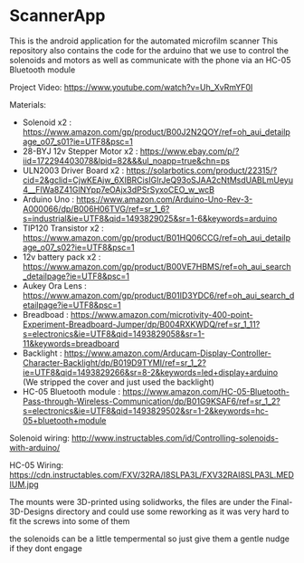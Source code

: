 # ScannerApp
This is the android application for the automated microfilm scanner
This repository also contains the code for the arduino that we use to control the solenoids and motors as well as communicate with the phone via an HC-05 Bluetooth module

Project Video: https://www.youtube.com/watch?v=Uh_XvRmYF0I

Materials:

* Solenoid x2 : https://www.amazon.com/gp/product/B00J2N2QOY/ref=oh_aui_detailpage_o07_s01?ie=UTF8&psc=1
* 28-BYJ 12v Stepper Motor x2 : https://www.ebay.com/p/?iid=172294403078&lpid=82&&&ul_noapp=true&chn=ps
* ULN2003 Driver Board x2 : https://solarbotics.com/product/22315/?cid=2&gclid=CjwKEAjw_6XIBRCisIGIrJeQ93oSJAA2cNtMsdUABLmUeyu4__FIWa8Z41GlNYpp7eOAjx3dPSrSyxoCEO_w_wcB
* Arduino Uno : https://www.amazon.com/Arduino-Uno-Rev-3-A000066/dp/B006H06TVG/ref=sr_1_6?s=industrial&ie=UTF8&qid=1493829025&sr=1-6&keywords=arduino
* TIP120 Transistor x2 : https://www.amazon.com/gp/product/B01HQ06CCG/ref=oh_aui_detailpage_o07_s02?ie=UTF8&psc=1
* 12v battery pack x2 : https://www.amazon.com/gp/product/B00VE7HBMS/ref=oh_aui_search_detailpage?ie=UTF8&psc=1
* Aukey Ora Lens : https://www.amazon.com/gp/product/B01ID3YDC6/ref=oh_aui_search_detailpage?ie=UTF8&psc=1
* Breadboad : https://www.amazon.com/microtivity-400-point-Experiment-Breadboard-Jumper/dp/B004RXKWDQ/ref=sr_1_11?s=electronics&ie=UTF8&qid=1493829058&sr=1-11&keywords=breadboard
* Backlight : https://www.amazon.com/Arducam-Display-Controller-Character-Backlight/dp/B019D9TYMI/ref=sr_1_2?ie=UTF8&qid=1493829266&sr=8-2&keywords=led+display+arduino (We stripped the cover and just used the backlight)
* HC-05 Bluetooth module : https://www.amazon.com/HC-05-Bluetooth-Pass-through-Wireless-Communication/dp/B01G9KSAF6/ref=sr_1_2?s=electronics&ie=UTF8&qid=1493829502&sr=1-2&keywords=hc-05+bluetooth+module

Solenoid wiring: http://www.instructables.com/id/Controlling-solenoids-with-arduino/

HC-05 Wiring: https://cdn.instructables.com/FXV/32RA/I8SLPA3L/FXV32RAI8SLPA3L.MEDIUM.jpg

The mounts were 3D-printed using solidworks, the files are under the Final-3D-Designs directory and could use some reworking as it was very hard to fit the screws into some of them

the solenoids can be a little tempermental so just give them a gentle nudge if they dont engage
